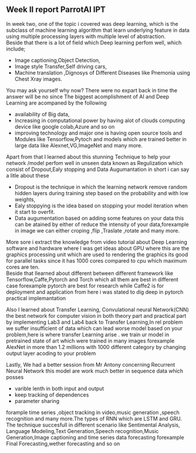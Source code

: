 ## Week II report ParrotAI IPT
In week two, one of the topic i covered was deep learning, which is the subclass of machine learning algorithm that learn underlying feature in data using multiple processing layers with multiple level of abstraction.     
Beside that there is a lot of field which Deep learning perfom well, which include;
 * Image captioning,Object Detection,
 * Image style Transfer,Self driving cars,
 * Machine translation ,Dignosys of Different Diseases like Pnemonia using Chest Xray images.

 You may ask yourself why now? There were no expart back in time the answer will be no since The biggest acomplishment of AI 
and Deep Learning are acompaned by the following
* availability of Big data,
* Increasing in  computational power by having alot of clouds computing device like google colab,Azure and so on
* improving technology and major one is having open source tools and Modules like Tensorflow,Pytoch and models which are trained   better in large data like Alexnet,VG,ImageNet and many more.

Apart from that I learned about this stunning Technique to help your network /model perfom well in unseen data known as Regulization which consist of Dropout,Ealy stopping and Data Augumantation in short i can say a litle about these
 * Dropout is the technique in which the learning network remove random hidden layers during training step based on the probability and with low weights,
 * Ealy stoppying is the idea based on stopping your model iteration when it start to overfit.
 * Data augumentation   based on adding some  features on your data this can be atained by either of reduce the intensity of your data,forexample in image we can either croping ,flip ,Traslate ,rotate and many more.

 More sore i extract the knowledge from video tutorial about Deep Learning software and hardware where I was get ideas about GPU where this are the graphics processing unit which are used to rendering the graphics its good for parallel tasks since it has 1000 cores compared to cpu which maximum cores are ten.  
    Beside that Ilearned about different between different framework like Tensorflow,Caffe,Pytorch and Torch which all them are      best in different case forexample pytorch are best for research while Caffe2 is for deployment and application from here i was stated to dig deep in pytorch practical implemantation
  
   Also I learned about Transfer Learning, Convulational neural Network(CNN) the best network for computer vision in both theory part  and practical part by implementing Lab3 and Lab4 back to Transfer Learning,In rel problem we suffer insufficient of data which can lead worse model based on your problem,here is  where transfer Learning arise . we train ur model in pretrained state of art which were trained in many images forexample AlexNet in more than 1.2 millions with 1000 different category by changing output layer acoding to your problem
   
  Lastly, We had a better session from Mr Antony concerning  Recurrent Neural Network this model are work much better in sequence data which posses
* varible lenth in both input and output
* keep tracking of dependences 
* parameter sharing
  
forample time series ,object tracking  in video,music generation ,speech recognition and many more.The types of RNN which are LSTM and GRU. The technique succesfull in different scenario like Sentimental Analysis, Language Modeling,Text Generation,Speech recognition,Music Generation,Image captioning and time series data forecasting forexample Final Forecasting,wether forecasting and so on 
